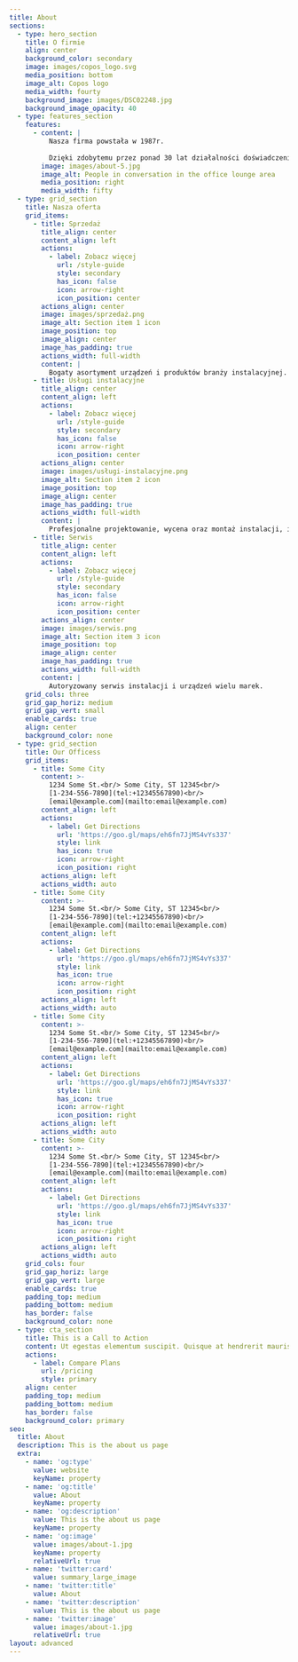 ```yaml
---
title: About
sections:
  - type: hero_section
    title: O firmie
    align: center
    background_color: secondary
    image: images/copos_logo.svg
    media_position: bottom
    image_alt: Copos logo
    media_width: fourty
    background_image: images/DSC02248.jpg
    background_image_opacity: 40
  - type: features_section
    features:
      - content: |
          Nasza firma powstała w 1987r.
          
          Dzięki zdobytemu przez ponad 30 lat działalności doświadczeniu\_ jesteśmy w stanie realizować ambitne projekty, które wymagają wiedzy, zaplecza sprzętowego i logistycznego.\n\nGłównym celem firmy jest kompleksowa realizacja inwestycji w zakresie systemów grzewczych, technologicznych, wentylacyjnych i klimatyzacyjnych począwszy od koncepcji, projektu, realizacji a kończąc na\_ serwisie.\n\nPosiadamy również punkt sprzedaży zaopatrujący inne firmy instalacyjne, ale również klientów indywidualnych\n\nNaszymi klientami są inwestorzy indywidualni ale przede wszystkim\_ przedsiębiorstwa, zakłady produkcyjne, logistyczne, instytucje Państwowe.\n\nCiągłe inwestowanie w rozwój, wdrażanie nowych technologii pozwoliły nam na ugruntowanie naszej\_ pozycji na\_ rynku instalacyjnym.\n"
        image: images/about-5.jpg
        image_alt: People in conversation in the office lounge area
        media_position: right
        media_width: fifty
  - type: grid_section
    title: Nasza oferta
    grid_items:
      - title: Sprzedaż
        title_align: center
        content_align: left
        actions:
          - label: Zobacz więcej
            url: /style-guide
            style: secondary
            has_icon: false
            icon: arrow-right
            icon_position: center
        actions_align: center
        image: images/sprzedaż.png
        image_alt: Section item 1 icon
        image_position: top
        image_align: center
        image_has_padding: true
        actions_width: full-width
        content: |
          Bogaty asortyment urządzeń i produktów branży instalacyjnej.
      - title: Usługi instalacyjne
        title_align: center
        content_align: left
        actions:
          - label: Zobacz więcej
            url: /style-guide
            style: secondary
            has_icon: false
            icon: arrow-right
            icon_position: center
        actions_align: center
        image: images/usługi-instalacyjne.png
        image_alt: Section item 2 icon
        image_position: top
        image_align: center
        image_has_padding: true
        actions_width: full-width
        content: |
          Profesjonalne projektowanie, wycena oraz montaż instalacji, i inne.
      - title: Serwis
        title_align: center
        content_align: left
        actions:
          - label: Zobacz więcej
            url: /style-guide
            style: secondary
            has_icon: false
            icon: arrow-right
            icon_position: center
        actions_align: center
        image: images/serwis.png
        image_alt: Section item 3 icon
        image_position: top
        image_align: center
        image_has_padding: true
        actions_width: full-width
        content: |
          Autoryzowany serwis instalacji i urządzeń wielu marek.
    grid_cols: three
    grid_gap_horiz: medium
    grid_gap_vert: small
    enable_cards: true
    align: center
    background_color: none
  - type: grid_section
    title: Our Officess
    grid_items:
      - title: Some City
        content: >-
          1234 Some St.<br/> Some City, ST 12345<br/>
          [1-234-556-7890](tel:+12345567890)<br/>
          [email@example.com](mailto:email@example.com)
        content_align: left
        actions:
          - label: Get Directions
            url: 'https://goo.gl/maps/eh6fn7JjMS4vYs337'
            style: link
            has_icon: true
            icon: arrow-right
            icon_position: right
        actions_align: left
        actions_width: auto
      - title: Some City
        content: >-
          1234 Some St.<br/> Some City, ST 12345<br/>
          [1-234-556-7890](tel:+12345567890)<br/>
          [email@example.com](mailto:email@example.com)
        content_align: left
        actions:
          - label: Get Directions
            url: 'https://goo.gl/maps/eh6fn7JjMS4vYs337'
            style: link
            has_icon: true
            icon: arrow-right
            icon_position: right
        actions_align: left
        actions_width: auto
      - title: Some City
        content: >-
          1234 Some St.<br/> Some City, ST 12345<br/>
          [1-234-556-7890](tel:+12345567890)<br/>
          [email@example.com](mailto:email@example.com)
        content_align: left
        actions:
          - label: Get Directions
            url: 'https://goo.gl/maps/eh6fn7JjMS4vYs337'
            style: link
            has_icon: true
            icon: arrow-right
            icon_position: right
        actions_align: left
        actions_width: auto
      - title: Some City
        content: >-
          1234 Some St.<br/> Some City, ST 12345<br/>
          [1-234-556-7890](tel:+12345567890)<br/>
          [email@example.com](mailto:email@example.com)
        content_align: left
        actions:
          - label: Get Directions
            url: 'https://goo.gl/maps/eh6fn7JjMS4vYs337'
            style: link
            has_icon: true
            icon: arrow-right
            icon_position: right
        actions_align: left
        actions_width: auto
    grid_cols: four
    grid_gap_horiz: large
    grid_gap_vert: large
    enable_cards: true
    padding_top: medium
    padding_bottom: medium
    has_border: false
    background_color: none
  - type: cta_section
    title: This is a Call to Action
    content: Ut egestas elementum suscipit. Quisque at hendrerit mauris.
    actions:
      - label: Compare Plans
        url: /pricing
        style: primary
    align: center
    padding_top: medium
    padding_bottom: medium
    has_border: false
    background_color: primary
seo:
  title: About
  description: This is the about us page
  extra:
    - name: 'og:type'
      value: website
      keyName: property
    - name: 'og:title'
      value: About
      keyName: property
    - name: 'og:description'
      value: This is the about us page
      keyName: property
    - name: 'og:image'
      value: images/about-1.jpg
      keyName: property
      relativeUrl: true
    - name: 'twitter:card'
      value: summary_large_image
    - name: 'twitter:title'
      value: About
    - name: 'twitter:description'
      value: This is the about us page
    - name: 'twitter:image'
      value: images/about-1.jpg
      relativeUrl: true
layout: advanced
---
```

